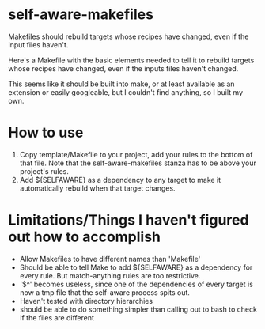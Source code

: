 # self-aware-makefiles
Makefiles should rebuild targets whose recipes have changed, even if the input files haven't.

Here's a Makefile with the basic elements needed to tell it to rebuild targets whose recipes have changed, even if the inputs files haven't changed.  

This seems like it should be built into make, or at least available as an extension or easily googleable, but I couldn't find anything, so I built my own.

# How to use
1. Copy template/Makefile to your project, add your rules to the bottom of that file.  Note that the self-aware-makefiles stanza has to be above your project's rules.  
2. Add ${SELFAWARE} as a dependency to any target to make it automatically rebuild when that target changes.

# Limitations/Things I haven't figured out how to accomplish
- Allow Makefiles to have different names than 'Makefile'
- Should be able to tell Make to add ${SELFAWARE} as a dependency for every rule.  But match-anything rules are too restrictive.
- '$^' becomes useless, since one of the dependencies of every target is now a tmp file that the self-aware process spits out.
- Haven't tested with directory hierarchies
- should be able to do something simpler than calling out to bash to check if the files are different

